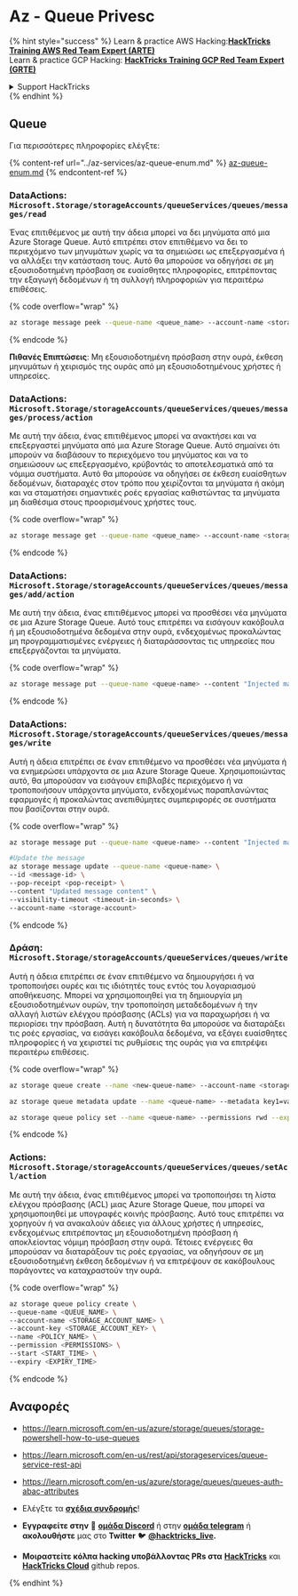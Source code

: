 # Az - Queue Privesc

{% hint style="success" %}
Learn & practice AWS Hacking:<img src="../../.gitbook/assets/image (1) (1).png" alt="" data-size="line">[**HackTricks Training AWS Red Team Expert (ARTE)**](https://training.hacktricks.xyz/courses/arte)<img src="../../.gitbook/assets/image (1) (1).png" alt="" data-size="line">\
Learn & practice GCP Hacking: <img src="../../.gitbook/assets/image (2).png" alt="" data-size="line">[**HackTricks Training GCP Red Team Expert (GRTE)**<img src="../../.gitbook/assets/image (2).png" alt="" data-size="line">](https://training.hacktricks.xyz/courses/grte)

<details>

<summary>Support HackTricks</summary>

* Check the [**subscription plans**](https://github.com/sponsors/carlospolop)!
* **Join the** 💬 [**Discord group**](https://discord.gg/hRep4RUj7f) or the [**telegram group**](https://t.me/peass) or **follow** us on **Twitter** 🐦 [**@hacktricks\_live**](https://twitter.com/hacktricks\_live)**.**
* **Share hacking tricks by submitting PRs to the** [**HackTricks**](https://github.com/carlospolop/hacktricks) and [**HackTricks Cloud**](https://github.com/carlospolop/hacktricks-cloud) github repos.

</details>
{% endhint %}

## Queue

Για περισσότερες πληροφορίες ελέγξτε:

{% content-ref url="../az-services/az-queue-enum.md" %}
[az-queue-enum.md](../az-services/az-queue-enum.md)
{% endcontent-ref %}

### DataActions: `Microsoft.Storage/storageAccounts/queueServices/queues/messages/read`

Ένας επιτιθέμενος με αυτή την άδεια μπορεί να δει μηνύματα από μια Azure Storage Queue. Αυτό επιτρέπει στον επιτιθέμενο να δει το περιεχόμενο των μηνυμάτων χωρίς να τα σημειώσει ως επεξεργασμένα ή να αλλάξει την κατάσταση τους. Αυτό θα μπορούσε να οδηγήσει σε μη εξουσιοδοτημένη πρόσβαση σε ευαίσθητες πληροφορίες, επιτρέποντας την εξαγωγή δεδομένων ή τη συλλογή πληροφοριών για περαιτέρω επιθέσεις.

{% code overflow="wrap" %}
```bash
az storage message peek --queue-name <queue_name> --account-name <storage_account>
```
{% endcode %}

**Πιθανές Επιπτώσεις**: Μη εξουσιοδοτημένη πρόσβαση στην ουρά, έκθεση μηνυμάτων ή χειρισμός της ουράς από μη εξουσιοδοτημένους χρήστες ή υπηρεσίες.

### DataActions: `Microsoft.Storage/storageAccounts/queueServices/queues/messages/process/action`

Με αυτή την άδεια, ένας επιτιθέμενος μπορεί να ανακτήσει και να επεξεργαστεί μηνύματα από μια Azure Storage Queue. Αυτό σημαίνει ότι μπορούν να διαβάσουν το περιεχόμενο του μηνύματος και να το σημειώσουν ως επεξεργασμένο, κρύβοντάς το αποτελεσματικά από τα νόμιμα συστήματα. Αυτό θα μπορούσε να οδηγήσει σε έκθεση ευαίσθητων δεδομένων, διαταραχές στον τρόπο που χειρίζονται τα μηνύματα ή ακόμη και να σταματήσει σημαντικές ροές εργασίας καθιστώντας τα μηνύματα μη διαθέσιμα στους προορισμένους χρήστες τους.

{% code overflow="wrap" %}
```bash
az storage message get --queue-name <queue_name> --account-name <storage_account>
```
{% endcode %}

### DataActions: `Microsoft.Storage/storageAccounts/queueServices/queues/messages/add/action`

Με αυτή την άδεια, ένας επιτιθέμενος μπορεί να προσθέσει νέα μηνύματα σε μια Azure Storage Queue. Αυτό τους επιτρέπει να εισάγουν κακόβουλα ή μη εξουσιοδοτημένα δεδομένα στην ουρά, ενδεχομένως προκαλώντας μη προγραμματισμένες ενέργειες ή διαταράσσοντας τις υπηρεσίες που επεξεργάζονται τα μηνύματα.

{% code overflow="wrap" %}
```bash
az storage message put --queue-name <queue-name> --content "Injected malicious message" --account-name <storage-account>
```
{% endcode %}

### DataActions: `Microsoft.Storage/storageAccounts/queueServices/queues/messages/write`

Αυτή η άδεια επιτρέπει σε έναν επιτιθέμενο να προσθέσει νέα μηνύματα ή να ενημερώσει υπάρχοντα σε μια Azure Storage Queue. Χρησιμοποιώντας αυτό, θα μπορούσαν να εισάγουν επιβλαβές περιεχόμενο ή να τροποποιήσουν υπάρχοντα μηνύματα, ενδεχομένως παραπλανώντας εφαρμογές ή προκαλώντας ανεπιθύμητες συμπεριφορές σε συστήματα που βασίζονται στην ουρά.

{% code overflow="wrap" %}
```bash
az storage message put --queue-name <queue-name> --content "Injected malicious message" --account-name <storage-account>

#Update the message
az storage message update --queue-name <queue-name> \
--id <message-id> \
--pop-receipt <pop-receipt> \
--content "Updated message content" \
--visibility-timeout <timeout-in-seconds> \
--account-name <storage-account>
```
{% endcode %}

### Δράση: `Microsoft.Storage/storageAccounts/queueServices/queues/write`

Αυτή η άδεια επιτρέπει σε έναν επιτιθέμενο να δημιουργήσει ή να τροποποιήσει ουρές και τις ιδιότητές τους εντός του λογαριασμού αποθήκευσης. Μπορεί να χρησιμοποιηθεί για τη δημιουργία μη εξουσιοδοτημένων ουρών, την τροποποίηση μεταδεδομένων ή την αλλαγή λιστών ελέγχου πρόσβασης (ACLs) για να παραχωρήσει ή να περιορίσει την πρόσβαση. Αυτή η δυνατότητα θα μπορούσε να διαταράξει τις ροές εργασίας, να εισάγει κακόβουλα δεδομένα, να εξάγει ευαίσθητες πληροφορίες ή να χειριστεί τις ρυθμίσεις της ουράς για να επιτρέψει περαιτέρω επιθέσεις.

{% code overflow="wrap" %}
```bash
az storage queue create --name <new-queue-name> --account-name <storage-account>

az storage queue metadata update --name <queue-name> --metadata key1=value1 key2=value2 --account-name <storage-account>

az storage queue policy set --name <queue-name> --permissions rwd --expiry 2024-12-31T23:59:59Z --account-name <storage-account>
```
{% endcode %}

### Actions: `Microsoft.Storage/storageAccounts/queueServices/queues/setAcl/action`

Με αυτή την άδεια, ένας επιτιθέμενος μπορεί να τροποποιήσει τη λίστα ελέγχου πρόσβασης (ACL) μιας Azure Storage Queue, που μπορεί να χρησιμοποιηθεί με υπογραφές κοινής πρόσβασης. Αυτό τους επιτρέπει να χορηγούν ή να ανακαλούν άδειες για άλλους χρήστες ή υπηρεσίες, ενδεχομένως επιτρέποντας μη εξουσιοδοτημένη πρόσβαση ή αποκλείοντας νόμιμη πρόσβαση στην ουρά. Τέτοιες ενέργειες θα μπορούσαν να διαταράξουν τις ροές εργασίας, να οδηγήσουν σε μη εξουσιοδοτημένη έκθεση δεδομένων ή να επιτρέψουν σε κακόβουλους παράγοντες να καταχραστούν την ουρά.

{% code overflow="wrap" %}
```bash
az storage queue policy create \
--queue-name <QUEUE_NAME> \
--account-name <STORAGE_ACCOUNT_NAME> \
--account-key <STORAGE_ACCOUNT_KEY> \
--name <POLICY_NAME> \
--permission <PERMISSIONS> \
--start <START_TIME> \
--expiry <EXPIRY_TIME>
```
{% endcode %}

## Αναφορές

* https://learn.microsoft.com/en-us/azure/storage/queues/storage-powershell-how-to-use-queues
* https://learn.microsoft.com/en-us/rest/api/storageservices/queue-service-rest-api
* https://learn.microsoft.com/en-us/azure/storage/queues/queues-auth-abac-attributes

* Ελέγξτε τα [**σχέδια συνδρομής**](https://github.com/sponsors/carlospolop)!
* **Εγγραφείτε στην** 💬 [**ομάδα Discord**](https://discord.gg/hRep4RUj7f) ή στην [**ομάδα telegram**](https://t.me/peass) ή **ακολουθήστε** μας στο **Twitter** 🐦 [**@hacktricks\_live**](https://twitter.com/hacktricks\_live)**.**
* **Μοιραστείτε κόλπα hacking υποβάλλοντας PRs στα** [**HackTricks**](https://github.com/carlospolop/hacktricks) και [**HackTricks Cloud**](https://github.com/carlospolop/hacktricks-cloud) github repos.

</details>
{% endhint %}
